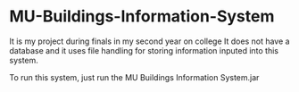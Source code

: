# MU-Buildings-Information-System
It is my project during finals in my second year on college
It does not have a database and it uses file handling for storing information inputed into this system.

To run this system, just run the MU Buildings Information System.jar
